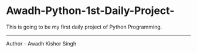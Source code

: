 # Awadh-Python-1st-Daily-Project-
This is going to be my first daily project of Python Programming.<Br>
 <hr>
Author - Awadh Kishor Singh

